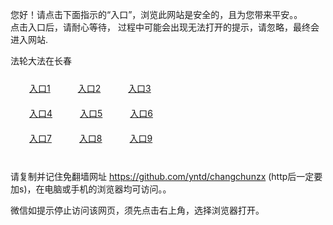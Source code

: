 您好！请点击下面指示的“入口”，浏览此网站是安全的，且为您带来平安。。 <br/>
点击入口后，请耐心等待， 过程中可能会出现无法打开的提示，请忽略，最终会进入网站. </br>

法轮大法在长春<br/>
<div style="padding:10px"><a style="margin:20px" target="_blank" href="https://dewvsa8udkmn9.cloudfront.net/2Qpsp?arosqsj" id="ccLink1" rel="nofollow">入口1</a> <a target="_blank" style="margin:20px" href="https://d1bsfgjoezyx7z.cloudfront.net/2Qpsp?aslnsdg" id="ccLink2" rel="nofollow">入口2</a> <a style="margin:20px" target="_blank" href="https://d2gpmk1t7rwufi.cloudfront.net/2Qpsp?jjdnrq" id="ccLink3" rel="nofollow">入口3</a></div>

<div style="padding:10px" ><a style="margin:20px" target="_blank" href="https://dewvsa8udkmn9.cloudfront.net/2Qpsp?arosqsj" id="ccLink4" rel="nofollow">入口4</a> <a style="margin:20px" href="https://d1bsfgjoezyx7z.cloudfront.net/2Qpsp?aslnsdg" target="_blank" id="ccLink5" rel="nofollow">入口5</a> <a style="margin:20px" href="https://d2gpmk1t7rwufi.cloudfront.net/2Qpsp?jjdnrq" target="_blank" id="ccLink6" rel="nofollow">入口6</a></div>

<div style="padding:10px"><a style="margin:20px" target="_blank" href="https://dewvsa8udkmn9.cloudfront.net/2Qpsp?arosqsj" id="ccLink7" rel="nofollow">入口7</a> <a style="margin:20px" href="https://d1bsfgjoezyx7z.cloudfront.net/2Qpsp?aslnsdg" target="_blank" id="ccLink8" rel="nofollow">入口8</a> <a style="margin:20px" target="_blank" href="https://d2gpmk1t7rwufi.cloudfront.net/2Qpsp?jjdnrq" id="ccLink9" rel="nofollow">入口9</a></div>

<br/>



请复制并记住免翻墙网址 https://github.com/yntd/changchunzx (http后一定要加s)，在电脑或手机的浏览器均可访问。。<br/>

微信如提示停止访问该网页，须先点击右上角，选择浏览器打开。
